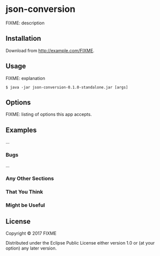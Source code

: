 # json-conversion

FIXME: description

## Installation

Download from http://example.com/FIXME.

## Usage

FIXME: explanation

    $ java -jar json-conversion-0.1.0-standalone.jar [args]

## Options

FIXME: listing of options this app accepts.

## Examples

...

### Bugs

...

### Any Other Sections
### That You Think
### Might be Useful

## License

Copyright © 2017 FIXME

Distributed under the Eclipse Public License either version 1.0 or (at
your option) any later version.
